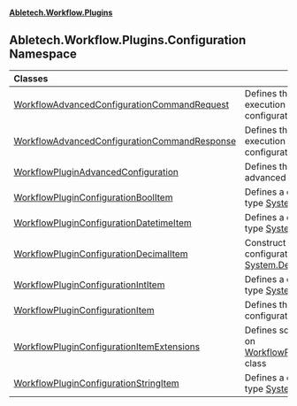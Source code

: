 #### [Abletech.Workflow.Plugins](index.md 'index')
## Abletech.Workflow.Plugins.Configuration Namespace

| Classes | |
| :--- | :--- |
| [WorkflowAdvancedConfigurationCommandRequest](WorkflowAdvancedConfigurationCommandRequest.md 'Abletech.Workflow.Plugins.Configuration.WorkflowAdvancedConfigurationCommandRequest') | Defines the request for the execution of the advanced configuration command<br/> |
| [WorkflowAdvancedConfigurationCommandResponse](WorkflowAdvancedConfigurationCommandResponse.md 'Abletech.Workflow.Plugins.Configuration.WorkflowAdvancedConfigurationCommandResponse') | Defines the response of the execution of the advanced configuration command<br/> |
| [WorkflowPluginAdvancedConfiguration](WorkflowPluginAdvancedConfiguration.md 'Abletech.Workflow.Plugins.Configuration.WorkflowPluginAdvancedConfiguration') | Defines the information of the advanced configuration<br/> |
| [WorkflowPluginConfigurationBoolItem](WorkflowPluginConfigurationBoolItem.md 'Abletech.Workflow.Plugins.Configuration.WorkflowPluginConfigurationBoolItem') | Defines a configuration item of type [System.Boolean](https://docs.microsoft.com/en-us/dotnet/api/System.Boolean 'System.Boolean') |
| [WorkflowPluginConfigurationDatetimeItem](WorkflowPluginConfigurationDatetimeItem.md 'Abletech.Workflow.Plugins.Configuration.WorkflowPluginConfigurationDatetimeItem') | Defines a configuration item of type [System.DateTime](https://docs.microsoft.com/en-us/dotnet/api/System.DateTime 'System.DateTime') |
| [WorkflowPluginConfigurationDecimalItem](WorkflowPluginConfigurationDecimalItem.md 'Abletech.Workflow.Plugins.Configuration.WorkflowPluginConfigurationDecimalItem') | Construct the instance of the configuration item of type [System.Decimal](https://docs.microsoft.com/en-us/dotnet/api/System.Decimal 'System.Decimal') |
| [WorkflowPluginConfigurationIntItem](WorkflowPluginConfigurationIntItem.md 'Abletech.Workflow.Plugins.Configuration.WorkflowPluginConfigurationIntItem') | Defines a configuration item of type [System.Int32](https://docs.microsoft.com/en-us/dotnet/api/System.Int32 'System.Int32') |
| [WorkflowPluginConfigurationItem](WorkflowPluginConfigurationItem.md 'Abletech.Workflow.Plugins.Configuration.WorkflowPluginConfigurationItem') | Defines the information of a configuration item<br/> |
| [WorkflowPluginConfigurationItemExtensions](WorkflowPluginConfigurationItemExtensions.md 'Abletech.Workflow.Plugins.Configuration.WorkflowPluginConfigurationItemExtensions') | Defines some extension methods on [WorkflowPluginConfigurationItem](WorkflowPluginConfigurationItem.md 'Abletech.Workflow.Plugins.Configuration.WorkflowPluginConfigurationItem') class<br/> |
| [WorkflowPluginConfigurationStringItem](WorkflowPluginConfigurationStringItem.md 'Abletech.Workflow.Plugins.Configuration.WorkflowPluginConfigurationStringItem') | Defines a configuration item of type [System.String](https://docs.microsoft.com/en-us/dotnet/api/System.String 'System.String') |
